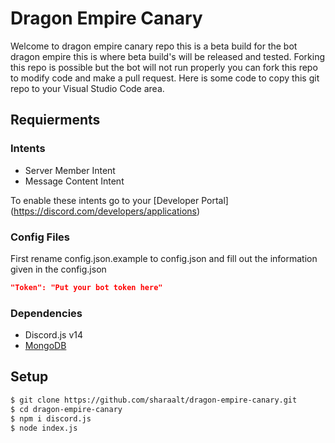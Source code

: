 # Dragon Empire Canary
Welcome to dragon empire canary repo this is a beta build for the bot dragon empire this is where beta build's will be released and tested. Forking this repo is possible but the bot will not run properly you can fork this repo to modify code and make a pull request. Here is some code to copy this git repo to your Visual Studio Code area.

## Requierments
### Intents
   - Server Member Intent
   - Message Content Intent

To enable these intents go to your [Developer Portal] (https://discord.com/developers/applications)

### Config Files
  First rename config.json.example to config.json and fill out the information given in the config.json
```json
"Token": "Put your bot token here"
```
### Dependencies
   - Discord.js v14
   - [MongoDB](https://www.mongodb.com/)

## Setup
```sh
$ git clone https://github.com/sharaalt/dragon-empire-canary.git
$ cd dragon-empire-canary
$ npm i discord.js
$ node index.js
```

